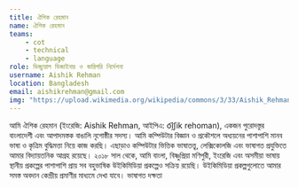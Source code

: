 ```yaml
---
title: ঐশিক রেহমান
name: ঐশিক রেহমান
teams:
    - cot
    - technical
    - language
role: ভিজ্যুয়াল ডিজাইনার ও কারিগরি নির্দেশনা
username: Aishik Rehman
location: Bangladesh
email: aishikrehman@gmail.com
img: "https://upload.wikimedia.org/wikipedia/commons/3/33/Aishik_Rehman_at_Wikimania_Bangladesh_-_2.png"
---
```

আমি ঐশিক রেহমান (ইংরেজি: Aishik Rehman, আইপিএ: o͡i̯ʃik  rehoman), একজন পুরোদস্তুর বাংলাদেশী এবং আপাদমস্তক বাঙালি নৃগোষ্ঠীর সদস্য। আমি কম্পিউটার বিজ্ঞান ও প্রকৌশলে অধ্যয়নের পাশাপাশি মানব ভাষা ও কৃত্রিম বুদ্ধিমত্তা নিয়ে কাজ করছি। এছাড়াও কম্পিউটার ভিত্তিক ভাষাতত্ত্ব, লেক্সিকোলজি এবং ভাষাগত প্রযুক্তিতে আমার বিদ্যায়তনিক আগ্রহ রয়েছে। ২০১৮ সাল থেকে, আমি বাংলা, বিষ্ণুপ্রিয়া মণিপুরী, ইংরেজি এবং অসমীয়া ভাষায় স্থানীয় প্রকল্পের পাশাপাশি প্রায় সব বহুভাষিক উইকিমিডিয়া প্রকল্পেও সক্রিয় রয়েছি। উইকিমিডিয়া প্রকল্পগুলোতে আমার সমস্ত অবদান কেন্দ্রীয় প্রমাণীর মাধ্যমে দেখা যাবে।
ভাষাগত দক্ষতা

